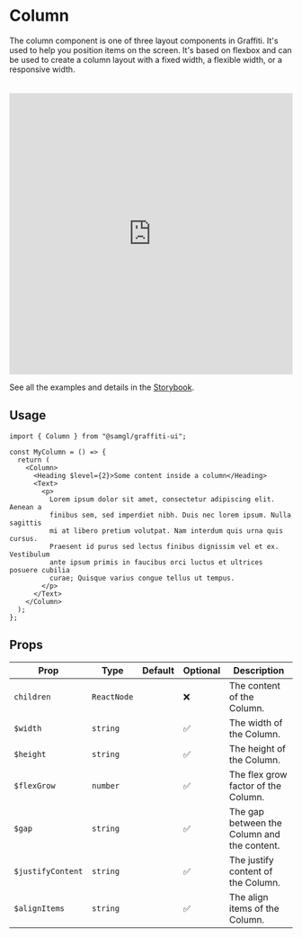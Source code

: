 # Column

The column component is one of three layout components in Graffiti. It's used to help you position items on the screen. It's based on flexbox and can be used to create a column layout with a fixed width, a flexible width, or a responsive width.

<iframe src="https://samhynds.github.io/graffiti-ui/?path=/story/layout-column--column-with-content&viewMode=story&shortcuts=false&singleStory=true"
     style="width:100%; height:500px; border:0; margin-top: 20px;"
     title="graffiti-column-example-1"
   ></iframe>

See all the examples and details in the [Storybook](https://samhynds.github.io/graffiti-ui/?path=/docs/layout-column--docs).

## Usage

```tsx
import { Column } from "@samgl/graffiti-ui";

const MyColumn = () => {
  return (
    <Column>
      <Heading $level={2}>Some content inside a column</Heading>
      <Text>
        <p>
          Lorem ipsum dolor sit amet, consectetur adipiscing elit. Aenean a
          finibus sem, sed imperdiet nibh. Duis nec lorem ipsum. Nulla sagittis
          mi at libero pretium volutpat. Nam interdum quis urna quis cursus.
          Praesent id purus sed lectus finibus dignissim vel et ex. Vestibulum
          ante ipsum primis in faucibus orci luctus et ultrices posuere cubilia
          curae; Quisque varius congue tellus ut tempus.
        </p>
      </Text>
    </Column>
  );
};
```

## Props

| Prop              | Type        | Default | Optional | Description                                 |
| ----------------- | ----------- | ------- | -------- | ------------------------------------------- |
| `children`        | `ReactNode` |         | ❌       | The content of the Column.                  |
| `$width`          | `string`    |         | ✅       | The width of the Column.                    |
| `$height`         | `string`    |         | ✅       | The height of the Column.                   |
| `$flexGrow`       | `number`    |         | ✅       | The flex grow factor of the Column.         |
| `$gap`            | `string`    |         | ✅       | The gap between the Column and the content. |
| `$justifyContent` | `string`    |         | ✅       | The justify content of the Column.          |
| `$alignItems`     | `string`    |         | ✅       | The align items of the Column.              |
